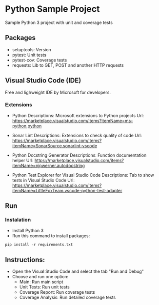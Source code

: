 # Python Sample Project
Sample Python 3 project with unit and coverage tests

## Packages
- setuptools: Version
- pytest: Unit tests
- pytest-cov: Coverage tests
- requests: Lib to GET, POST and another HTTP requests

## Visual Studio Code (IDE)
Free and lighweight IDE by Microsoft for developers.

### Extensions

- Python
  Descriptions: Microsoft extensions to Python projects
  Url: https://marketplace.visualstudio.com/items?itemName=ms-python.python

- Sonar Lint
  Descriptions: Extensions to check quality of code
  Url: https://marketplace.visualstudio.com/items?itemName=SonarSource.sonarlint-vscode

- Python Docstring Generator
  Descriptions: Function documentation helper
  Url: https://marketplace.visualstudio.com/items?itemName=njpwerner.autodocstring

- Python Test Explorer for Visual Studio Code
  Descriptions: Tab to show tests in Visual Studio Code
  Url: https://marketplace.visualstudio.com/items?itemName=LittleFoxTeam.vscode-python-test-adapter
  
## Run

### Instalation
- Install Python 3
- Run this command to install packages:
``` python
pip install -r requirements.txt
```

## Instructions:
- Open the Visual Studio Code and select the tab "Run and Debug"
- Choose and run one option:
  - Main: Run main script
  - Unit Tests: Run unit tests
  - Coverage Report: Run coverage tests
  - Coverage Analysis: Run detailed coverage tests